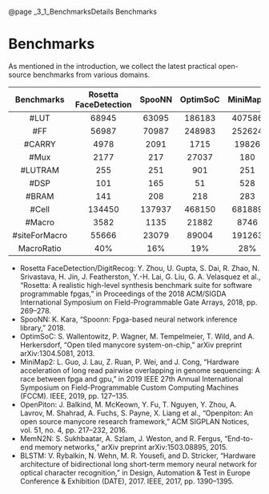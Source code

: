 @page _3_1_BenchmarksDetails Benchmarks
# Benchmarks

As mentioned in the introduction, we collect the latest practical open-source benchmarks from various domains.

|  Benchmarks   | Rosetta FaceDetection | SpooNN | OptimSoC | MiniMap2 | OpenPiton | MemN2N | BLSTM  | Rosetta DigitRecog |
| :-----------: | :-------------------: | :----: | :------: | :------: | :-------: | :----: | :----: | :----------------: |
|     #LUT      |         68945         | 63095  |  186183  |  407586  |  180388   | 184997 | 118967 |       151636       |
|      #FF      |         56987         | 70987  |  248983  |  252624  |  111966   | 84694  | 54690  |       105580       |
|    #CARRY     |         4978          |  2091  |   1715   |  19826   |   1712    | 11528  |  2762  |        1970        |
|     #Mux      |         2177          |  217   |  27037   |   180    |   13696   |  4466  | 36210  |        4662        |
|    #LUTRAM    |          255          |  251   |   901    |   251    |    752    |  3500  |  1147  |        251         |
|     #DSP      |          101          |  165   |    51    |   528    |    58     |  312   |  258   |         1          |
|     #BRAM     |          141          |  208   |   218    |   283    |    147    |  148   |  812   |        379         |
|     #Cell     |        134450         | 137937 |  468150  |  681889  |  309145   | 289721 | 215101 |       265775       |
|    #Macro     |         3582          |  1135  |  21882   |   8746   |   8278    |  5775  | 14651  |        3061        |
| #siteForMacro |         55666         | 23079  |  89004   |  191263  |   48066   | 118960 | 171822 |       55754        |
|  MacroRatio   |         40\%          |  16\%  |   19\%   |   28\%   |   15\%    |  41\%  |  80\%  |        21\%        |

* Rosetta FaceDetection/DigitRecog: Y. Zhou, U. Gupta, S. Dai, R. Zhao, N. Srivastava, H. Jin, J. Featherston, Y.-H. Lai, G. Liu, G. A. Velasquez et al., “Rosetta: A realistic high-level synthesis benchmark suite for software programmable fpgas,” in Proceedings of the 2018 ACM/SIGDA International Symposium on Field-Programmable Gate Arrays, 2018, pp. 269–278.
* SpooNN: K. Kara, “Spoonn: Fpga-based neural network inference library,” 2018.
* OptimSoC: S. Wallentowitz, P. Wagner, M. Tempelmeier, T. Wild, and A. Herkersdorf, “Open tiled manycore system-on-chip,” arXiv preprint arXiv:1304.5081, 2013.
* MiniMap2: L. Guo, J. Lau, Z. Ruan, P. Wei, and J. Cong, “Hardware acceleration of long read pairwise overlapping in genome sequencing: A race between fpga and gpu,” in 2019 IEEE 27th Annual International Symposium on Field-Programmable Custom Computing Machines (FCCM). IEEE, 2019, pp. 127–135.
* OpenPiton: J. Balkind, M. McKeown, Y. Fu, T. Nguyen, Y. Zhou, A. Lavrov, M. Shahrad, A. Fuchs, S. Payne, X. Liang et al., “Openpiton: An open source manycore research framework,” ACM SIGPLAN Notices, vol. 51, no. 4, pp. 217–232, 2016.
* MemN2N: S. Sukhbaatar, A. Szlam, J. Weston, and R. Fergus, “End-to-end memory networks,” arXiv preprint arXiv:1503.08895, 2015.
* BLSTM: V. Rybalkin, N. Wehn, M. R. Yousefi, and D. Stricker, “Hardware architecture of bidirectional long short-term memory neural network for optical character recognition,” in Design, Automation & Test in Europe Conference & Exhibition (DATE), 2017. IEEE, 2017, pp. 1390–1395.
